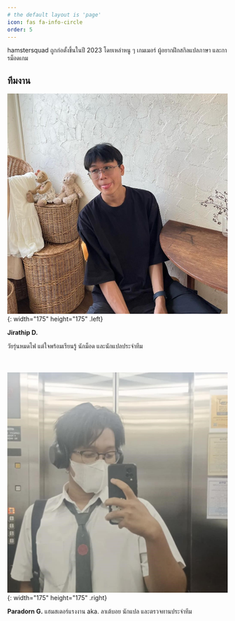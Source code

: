 ```yaml
---
# the default layout is 'page'
icon: fas fa-info-circle
order: 5
---
```


hamstersquad ถูกก่อตั้งขึ้นในปี 2023 โดยเหล่าหนู ๆ เกมเมอร์ ผู้อยากฝึกสกิลแปลภาษา และการม็อดเกม

## ทีมงาน

![JD](../assets/img/pfp/jd.jpg){: width="175" height="175" .left}

**Jirathip D.**

วัยรุ่นหมดไฟ แต่ใจพร้อมเรียนรู้ นักม็อด และนักแปลประจำทีม\
\
\
\
![PG](../assets/img/pfp/pg.jpg){: width="175" height="175" .right}

**Paradorn G.**
แฮมสเตอร์แรงงาน aka. ลาเต้บอย นักแปล และตรวจทานประจำทีม